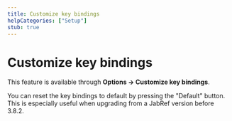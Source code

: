 ```yaml
---
title: Customize key bindings
helpCategories: ["Setup"]
stub: true
---
```


# Customize key bindings

This feature is available through **Options → Customize key bindings**.

You can reset the key bindings to default by pressing the "Default" button.
This is especially useful when upgrading from a JabRef version before 3.8.2.
